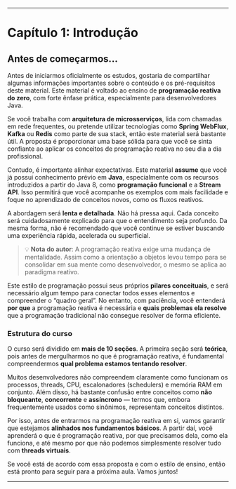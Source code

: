 
---

# Capítulo 1: Introdução

## Antes de começarmos...

Antes de iniciarmos oficialmente os estudos, gostaria de compartilhar algumas informações importantes sobre o conteúdo e os pré-requisitos deste material. Este material é voltado ao ensino de **programação reativa do zero**, com forte ênfase prática, especialmente para desenvolvedores Java.

Se você trabalha com **arquitetura de microsserviços**, lida com chamadas em rede frequentes, ou pretende utilizar tecnologias como **Spring WebFlux**, **Kafka** ou **Redis** como parte de sua stack, então este material será bastante útil. A proposta é proporcionar uma base sólida para que você se sinta confiante ao aplicar os conceitos de programação reativa no seu dia a dia profissional.

Contudo, é importante alinhar expectativas. Este material **assume** que você já possui conhecimento prévio em **Java**, especialmente com os recursos introduzidos a partir do Java 8, como **programação funcional** e a **Stream API**. Isso permitirá que você acompanhe os exemplos com mais facilidade e foque no aprendizado de conceitos novos, como os fluxos reativos.

A abordagem será **lenta e detalhada**. Não há pressa aqui. Cada conceito será cuidadosamente explicado para que o entendimento seja profundo. Da mesma forma, não é recomendado que você continue se estiver buscando uma experiência rápida, acelerada ou superficial.

> 💡 **Nota do autor**: A programação reativa exige uma mudança de mentalidade. Assim como a orientação a objetos levou tempo para se consolidar em sua mente como desenvolvedor, o mesmo se aplica ao paradigma reativo.

Este estilo de programação possui seus próprios **pilares conceituais**, e será necessário algum tempo para conectar todos esses elementos e compreender o “quadro geral”. No entanto, com paciência, você entenderá **por que** a programação reativa é necessária e **quais problemas ela resolve** que a programação tradicional não consegue resolver de forma eficiente.

### Estrutura do curso

O curso será dividido em **mais de 10 seções**. A primeira seção será **teórica**, pois antes de mergulharmos no que é programação reativa, é fundamental compreendermos **qual problema estamos tentando resolver**.

Muitos desenvolvedores não compreendem claramente como funcionam os processos, threads, CPU, escalonadores (schedulers) e memória RAM em conjunto. Além disso, há bastante confusão entre conceitos como **não bloqueante**, **concorrente** e **assíncrono** — termos que, embora frequentemente usados como sinônimos, representam conceitos distintos.

Por isso, antes de entrarmos na programação reativa em si, vamos garantir que estejamos **alinhados nos fundamentos básicos**. A partir daí, você aprenderá o que é programação reativa, por que precisamos dela, como ela funciona, e até mesmo por que não podemos simplesmente resolver tudo com **threads virtuais**.

Se você está de acordo com essa proposta e com o estilo de ensino, então está pronto para seguir para a próxima aula. Vamos juntos!

---
